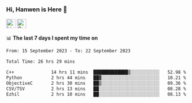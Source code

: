 ### Hi, Hanwen is Here 👋
<p>
	<a href="https://www.linkedin.com/in/liu-hanwen/"><img src="https://img.shields.io/badge/@hanwen-0A66C2?style=flat&logo=LinkedIn&logoColor=white" alt="Linkedin"  height="25px"/></a> 
	<a href="https://scholar.google.com/citations?user=HDF0su0AAAAJ"><img src="https://img.shields.io/badge/scholar-4385FE.svg?&style=plastic&logo=google-scholar&logoColor=white" alt="Google Scholar" height="25px"> </a>
</p>

📊 **The last 7 days I spent my time on** 
<!--START_SECTION:waka-->

```txt
From: 15 September 2023 - To: 22 September 2023

Total Time: 26 hrs 29 mins

C++              14 hrs 11 mins  █████████████▒░░░░░░░░░░░   52.98 %
Python           2 hrs 44 mins   ██▓░░░░░░░░░░░░░░░░░░░░░░   10.21 %
ObjectiveC       2 hrs 30 mins   ██▒░░░░░░░░░░░░░░░░░░░░░░   09.36 %
CSV/TSV          2 hrs 13 mins   ██░░░░░░░░░░░░░░░░░░░░░░░   08.28 %
Ezhil            2 hrs 10 mins   ██░░░░░░░░░░░░░░░░░░░░░░░   08.13 %
```

<!--END_SECTION:waka-->


<!--
**david990917/david990917** is a ✨ _special_ ✨ repository because its `README.md` (this file) appears on your GitHub profile.

Here are some ideas to get you started:

- 🔭 I’m currently working on ...
- 🌱 I’m currently learning ...
- 👯 I’m looking to collaborate on ...
- 🤔 I’m looking for help with ...
- 💬 Ask me about ...
- 📫 How to reach me: ...
- 😄 Pronouns: ...
- ⚡ Fun fact: ...
-->
